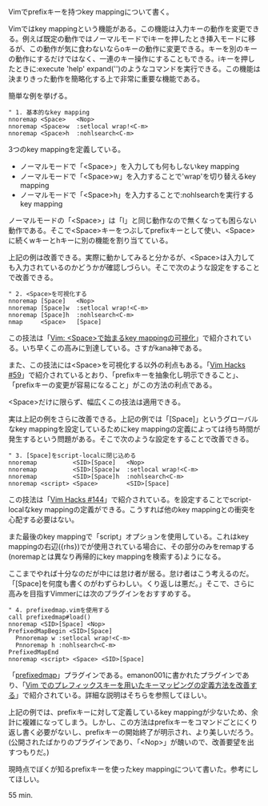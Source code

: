Vimでprefixキーを持つkey mappingについて書く。

Vimではkey mappingという機能がある。この機能は入力キーの動作を変更できる。例えば既定の動作ではノーマルモードでiキーを押したとき挿入モードに移るが、この動作が気に食わないならoキーの動作に変更できる。キーを別のキーの動作にするだけではなく、一連のキー操作にすることもできる。iキーを押したときに:execute 'help' expand('<cword>')のようなコマンドを実行できる。この機能は決まりきった動作を簡略化する上で非常に重要な機能である。

簡単な例を挙げる。

    " 1. 基本的なkey mapping
    nnoremap <Space>   <Nop>
    nnoremap <Space>w  :setlocal wrap!<C-m>
    nnoremap <Space>h  :nohlsearch<C-m>

3つのkey mappingを定義している。

+ ノーマルモードで「&lt;Space&gt;」を入力しても何もしないkey mapping
+ ノーマルモードで「&lt;Space&gt;w」を入力することで'wrap'を切り替えるkey mapping
+ ノーマルモードで「&lt;Space&gt;h」を入力することで:nohlsearchを実行するkey mapping

ノーマルモードの「&lt;Space&gt;」は「l」と同じ動作なので無くなっても困らない動作である。そこで&lt;Space&gt;キーをつぶしてprefixキーとして使い、&lt;Space&gt;に続くwキーとhキーに別の機能を割り当てている。

上記の例は改善できる。実際に動かしてみると分かるが、&lt;Space&gt;は入力しても入力されているのかどうかが確認しづらい。そこで次のような設定をすることで改善できる。

    " 2. <Space>を可視化する
    nnoremap [Space]   <Nop>
    nnoremap [Space]w  :setlocal wrap!<C-m>
    nnoremap [Space]h  :nohlsearch<C-m>
    nmap     <Space>   [Space]

この技法は「[Vim: &lt;Space&gt;で始まるkey mappingの可視化](http://whileimautomaton.net/2007/03/03205900)」で紹介されている。いち早くこの高みに到達している。さすがkana神である。

また、この技法には&lt;Space&gt;を可視化する以外の利点もある。「[Vim Hacks #59](http://vim-users.jp/2009/08/hack-59/)」で紹介されているとおり、「prefixキーを抽象化し明示できること」、「prefixキーの変更が容易になること」がこの方法の利点である。

&lt;Space&gt;だけに限らず、幅広くこの技法は適用できる。

実は上記の例をさらに改善できる。上記の例では「[Space]」というグローバルなkey mappingを設定しているためにkey mappingの定義によっては待ち時間が発生するという問題がある。そこで次のような設定をすることで改善できる。

    " 3. [Space]をscript-localに閉じ込める
    nnoremap          <SID>[Space]   <Nop>
    nnoremap          <SID>[Space]w  :setlocal wrap!<C-m>
    nnoremap          <SID>[Space]h  :nohlsearch<C-m>
    nnoremap <script> <Space>        <SID>[Space]

この技法は「[Vim Hacks #144](http://vim-users.jp/2010/05/hack-144/)」で紹介されている。<SID>を設定することでscript-localなkey mappingの定義ができる。こうすれば他のkey mappingとの衝突を心配する必要はない。

また最後のkey mappingで「script」オプションを使用している。これはkey mappingの右辺({rhs})で<SID>が使用されている場合に、その部分のみをremapする(noremapとは異なり再帰的にkey mappingを検索する)ようになる。

ここまでやれば十分なのだが中には怠け者が居る。怠け者はこう考えるのだ。「<SID>[Space]を何度も書くのがわずらわしい。くり返しは悪だ。」そこで、さらに高みを目指すVimmerには次のプラグインをおすすめする。

    " 4. prefixedmap.vimを使用する
    call prefixedmap#load()
    nnoremap <SID>[Space] <Nop>
    PrefixedMapBegin <SID>[Space]
      Pnnoremap w :setlocal wrap!<C-m>
      Pnnoremap h :nohlsearch<C-m>
    PrefixedMapEnd
    nnoremap <script> <Space> <SID>[Space]

「[prefixedmap](https://github.com/emanon001/prefixedmap.vim)」プラグインである。emanon001に書かれたプラグインであり、「[Vim でのプレフィックスキーを用いたキーマッピングの定義方法を改善する](http://emanon001.github.com/blog/2012/03/25/improve-key-mapping-using-prefix-key-in-vim/)」で紹介されている。詳細な説明はそちらを参照してほしい。

上記の例では、prefixキーに対して定義しているkey mappingが少ないため、余計に複雑になってしまう。しかし、この方法はprefixキーをコマンドごとにくり返し書く必要がないし、prefixキーの開始終了が明示され、より美しいだろう。(公開されたばかりのプラグインであり、「&lt;Nop&gt;」が醜いので、改善要望を出すつもりだ。)

現時点でぼくが知るprefixキーを使ったkey mappingについて書いた。参考にしてほしい。

55 min.
